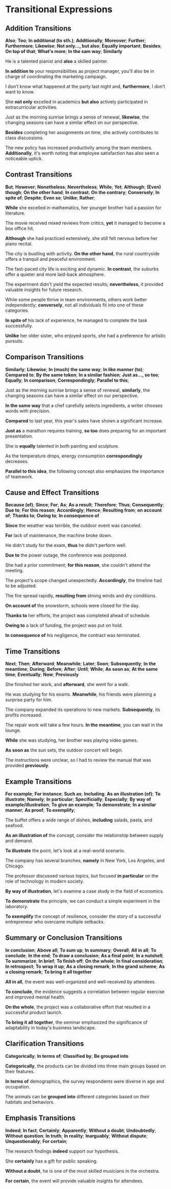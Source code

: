 # Transitional Expressions

## Addition Transitions

**Also**; **Too**; **In additional (to sth.)**; **Additionally**; **Moreover**; **Further**; **Furthermore**; **Likewise**; **Not only..., but also**; **Equally important**; **Besides**; **On top of that**; **What's more**; **In the sam way**; **Similarly**

He is a talented pianist and **also** a skilled painter.

**In addition to** your responsibilities as project manager, you'll also be in charge of coordinating the marketing campaign.

I don’t know what happened at the party last night and, **furthermore**, I don’t want to know.

She **not only** excelled in academics **but also** actively participated in extracurricular activities.

Just as the morning sunrise brings a sense of renewal, **likewise**, the changing seasons can have a similar effect on our perspective.

**Besides** completing her assignments on time, she actively contributes to class discussions.

The new policy has increased productivity among the team members. **Additionally**, it's worth noting that employee satisfaction has also seen a noticeable uptick.

## Contrast Transitions

**But**; **However**; **Nonetheless**; **Nevertheless**; **While**; **Yet**; **Although**; **(Even) though**; **On the other hand**; **In contrast**; **On the contrary**; **Conversely**; **In spite of**; **Despite**; **Even so**; **Unlike**; **Rather**; 

**While** she excelled in mathematics, her younger brother had a passion for literature.

The movie received mixed reviews from critics, **yet** it managed to become a box office hit.

**Although** she had practiced extensively, she still felt nervous before her piano recital.

The city is bustling with activity. **On the other hand**, the rural countryside offers a tranquil and peaceful environment.

The fast-paced city life is exciting and dynamic. **In contrast**, the suburbs offer a quieter and more laid-back atmosphere.

The experiment didn't yield the expected results; **nevertheless**, it provided valuable insights for future research.

While some people thrive in team environments, others work better independently; **conversely**, not all individuals fit into one of these categories.

**In spite of** his lack of experience, he managed to complete the task successfully.

**Unlike** her older sister, who enjoyed sports, she had a preference for artistic pursuits.

## Comparison Transitions

**Similarly**; **Likewise**; **In (much) the same way**; **In like manner (to)**; **Compared to**; **By the same token**; **In a similar fashion**; **Just as..., so too**; **Equally**; **In comparison**; **Correspondingly**; **Parallel to this**;

Just as the morning sunrise brings a sense of renewal, **similarly**, the changing seasons can have a similar effect on our perspective.

**In the same way** that a chef carefully selects ingredients, a writer chooses words with precision.

**Compared** to last year, this year's sales have shown a significant increase.

**Just as** a marathon requires training, **so too** does preparing for an important presentation.

She is **equally** talented in both painting and sculpture.

As the temperature drops, energy consumption **correspondingly** decreases.

**Parallel to this idea**, the following concept also emphasizes the importance of teamwork.

## Cause and Effect Transitions

**Because (of)**; **Since**; **For**; **As**; **As a result**; **Therefore**; **Thus**; **Consequently**; **Due to**; **For this reason**; **Accordingly**; **Hence**; **Resulting from**; **on account of**; **Thanks to**; **Owing to**; **In consequence of**

**Since** the weather was terrible, the outdoor event was canceled.

**For** lack of maintenance, the machine broke down.

He didn't study for the exam, **thus** he didn't perform well.

**Due to** the power outage, the conference was postponed.

She had a prior commitment; **for this reason**, she couldn't attend the meeting.

The project's scope changed unexpectedly. **Accordingly**, the timeline had to be adjusted.

The fire spread rapidly, **resulting from** strong winds and dry conditions.

**On account of** the snowstorm, schools were closed for the day.

**Thanks to** her efforts, the project was completed ahead of schedule.

**Owing to** a lack of funding, the project was put on hold.

**In consequence of** his negligence, the contract was terminated.

## Time Transitions

**Next**; **Then**; **Afterward**; **Meanwhile**; **Later**; **Soon**; **Subsequently**; **In the meantime**; **During**; **Before**; **After**; **Until**; **While**; **As soon as**; **At the same time**; **Eventually**; **Now**; **Previously** 

She finished her work, and **afterward**, she went for a walk.

He was studying for his exams. **Meanwhile**, his friends were planning a surprise party for him.

The company expanded its operations to new markets. **Subsequently**, its profits increased.

The repair work will take a few hours. **In the meantime**, you can wait in the lounge.

**While** she was studying, her brother was playing video games.

**As soon as** the sun sets, the outdoor concert will begin.

The instructions were unclear, so I had to review the manual that was provided **previously**.

## Example Transitions

**For example**; **For instance**; **Such as**; **Including**; **As an illustration (of)**; **To illustrate**; **Namely**; **In particular**; **Specificially**; **Especially**; **By way of example/illustration**; **To give an example**; **To demonstrate**; **In a similar manner**; **As proof**; **To exemplify**; 

The buffet offers a wide range of dishes, **including** salads, pasta, and seafood.

**As an illustration of** the concept, consider the relationship between supply and demand.

**To illustrate** the point, let's look at a real-world scenario.

The company has several branches, **namely** in New York, Los Angeles, and Chicago.

The professor discussed various topics, but focused **in particular** on the role of technology in modern society.

**By way of illustration**, let's examine a case study in the field of economics.

**To demonstrate** the principle, we can conduct a simple experiment in the laboratory.

**To exemplify** the concept of resilience, consider the story of a successful entrepreneur who overcame multiple setbacks.

## Summary or Conclusion Transitions

**In conclusion**; **Above all**; **To sum up**; **In summary**; **Overall**; **All in all**; **To conclude**; **In the end**; **To draw a conclusion**; **As a final point**; **In a nutshell**; **To summarize**; **In brief**; **To finish off**; **On the whole**; **In final consideration**; **In retrospect**; **To wrap it up**; **As a closing remark**; **In the grand scheme**; **As a closing remark**; **To bring it all together**

**All in all**, the event was well-organized and well-received by attendees.

**To conclude**, the evidence suggests a correlation between regular exercise and improved mental health.

**On the whole**, the project was a collaborative effort that resulted in a successful product launch.

**To bring it all together**, the seminar emphasized the significance of adaptability in today's business landscape.

## Clarification Transitions

**Categorically**; **In terms of**; **Classified by**; **Be grouped into**

**Categorically**, the products can be divided into three main groups based on their features.

**In terms of** demographics, the survey respondents were diverse in age and occupation.

The animals can be **grouped into** different categories based on their habitats and behaviors.

## Emphasis Transitions

**Indeed**; **In fact**; **Certainly**; **Apparently**; **Without a doubt**; **Undoubtedly**; **Without question**; **In truth**; **In reality**; **Inarguably**; **Without dispute**; **Unquestionably**; **For certain**; 

The research findings **indeed** support our hypothesis.

She **certainly** has a gift for public speaking.

**Without a doubt**, he is one of the most skilled musicians in the orchestra.

**For certain**, the event will provide valuable insights for attendees.